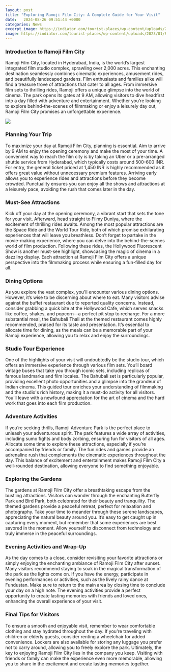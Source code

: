 ```yaml
---
layout: post
title: "Exploring Ramoji Film City: A Complete Guide for Your Visit"
date:   2024-08-26 09:51:44 +0000
categories: News
excerpt_image: https://indiator.com/tourist-places/wp-content/uploads/2023/01/Ramoji-Film-City.jpg
image: https://indiator.com/tourist-places/wp-content/uploads/2023/01/Ramoji-Film-City.jpg
---
```


### Introduction to Ramoji Film City
Ramoji Film City, located in Hyderabad, India, is the world’s largest integrated film studio complex, sprawling over 2,000 acres. This enchanting destination seamlessly combines cinematic experiences, amusement rides, and beautifully landscaped gardens. Film enthusiasts and families alike will find a treasure trove of attractions that cater to all ages. From immersive film sets to thrilling rides, Ramoji offers a unique glimpse into the world of cinema. The park opens its gates at 9 AM, allowing visitors to dive headfirst into a day filled with adventure and entertainment. Whether you’re looking to explore behind-the-scenes of filmmaking or enjoy a leisurely day out, Ramoji Film City promises an unforgettable experience.

![](https://indiator.com/tourist-places/wp-content/uploads/2023/01/Ramoji-Film-City.jpg)
### Planning Your Trip
To maximize your day at Ramoji Film City, planning is essential. Aim to arrive by 9 AM to enjoy the opening ceremony and make the most of your time. A convenient way to reach the film city is by taking an Uber or a pre-arranged shuttle service from Hyderabad, which typically costs around 500-600 INR. For entry, the general ticket priced at 1,450 INR is highly recommended as it offers great value without unnecessary premium features. Arriving early allows you to experience rides and attractions before they become crowded. Punctuality ensures you can enjoy all the shows and attractions at a leisurely pace, avoiding the rush that comes later in the day.
### Must-See Attractions
Kick off your day at the opening ceremony, a vibrant start that sets the tone for your visit. Afterward, head straight to Filmy Duniya, where the excitement of thrilling rides awaits. Among the most popular attractions are the Space Ride and the World Tour Ride, both of which promise exhilarating experiences that will leave you breathless. Don’t forget to partake in the movie-making experience, where you can delve into the behind-the-scenes world of film production. Following these rides, the Hollywood Fluorescent Show is another must-see highlight, showcasing the magic of cinema in a dazzling display. Each attraction at Ramoji Film City offers a unique perspective into the filmmaking process while ensuring a fun-filled day for all.
### Dining Options
As you explore the vast complex, you'll encounter various dining options. However, it’s wise to be discerning about where to eat. Many visitors advise against the buffet restaurant due to reported quality concerns. Instead, consider grabbing a quick bite at the Hollywood Cafe, which serves snacks like coffee, shakes, and popcorn—a perfect pit stop to recharge. For a more substantial meal, the Bahubali Thali at the themed restaurant comes highly recommended, praised for its taste and presentation. It’s essential to allocate time for dining, as the meals can be a memorable part of your Ramoji experience, allowing you to relax and enjoy the surroundings.
### Studio Tour Experience
One of the highlights of your visit will undoubtedly be the studio tour, which offers an immersive experience through various film sets. You’ll board vintage buses that take you through iconic sets, including replicas of famous landmarks and film locales. The Bahubali set is particularly popular, providing excellent photo opportunities and a glimpse into the grandeur of Indian cinema. This guided tour enriches your understanding of filmmaking and the studio's rich history, making it a must-do activity for all visitors. You’ll leave with a newfound appreciation for the art of cinema and the hard work that goes into each film production.
### Adventure Activities
If you’re seeking thrills, Ramoji Adventure Park is the perfect place to unleash your adventurous spirit. The park features a wide array of activities, including sumo fights and body zorbing, ensuring fun for visitors of all ages. Allocate some time to explore these attractions, especially if you’re accompanied by friends or family. The fun rides and games provide an adrenaline rush that complements the cinematic experiences throughout the day. This balance of excitement and entertainment makes Ramoji Film City a well-rounded destination, allowing everyone to find something enjoyable.
### Exploring the Gardens
The gardens at Ramoji Film City offer a breathtaking escape from the bustling attractions. Visitors can wander through the enchanting Butterfly Park and Bird Park, both celebrated for their beauty and tranquility. The themed gardens provide a peaceful retreat, perfect for relaxation and photography. Take your time to meander through these serene landscapes, appreciating the natural beauty around you. It’s easy to get caught up in capturing every moment, but remember that some experiences are best savored in the moment. Allow yourself to disconnect from technology and truly immerse in the peaceful surroundings.
### Evening Activities and Wrap-Up
As the day comes to a close, consider revisiting your favorite attractions or simply enjoying the enchanting ambiance of Ramoji Film City after sunset. Many visitors recommend staying to soak in the magical transformation of the park as the lights come on. If you have the energy, participate in evening performances or activities, such as the lively rainy dance at Fundustan. Make sure to return to the main area by closing time to conclude your day on a high note. The evening activities provide a perfect opportunity to create lasting memories with friends and loved ones, enhancing the overall experience of your visit.
### Final Tips for Visitors
To ensure a smooth and enjoyable visit, remember to wear comfortable clothing and stay hydrated throughout the day. If you're traveling with children or elderly guests, consider renting a wheelchair for added convenience. Lockers are also available for storing any luggage you prefer not to carry around, allowing you to freely explore the park. Ultimately, the key to enjoying Ramoji Film City lies in the company you keep. Visiting with friends or family can make the experience even more memorable, allowing you to share in the excitement and create lasting memories together.